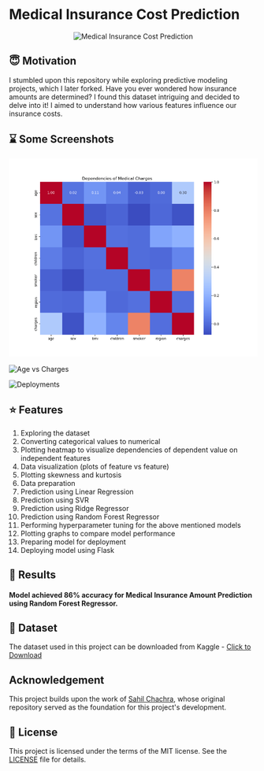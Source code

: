# Medical Insurance Cost Prediction

<p align="center">
  <img src="https://github.com/SJames-Muguro/Medical-Cost-Prediction/blob/master/sampleImages/doc.gif" alt="Medical Insurance Cost Prediction" width="650">
</p>

## :innocent: Motivation

I stumbled upon this repository while exploring predictive modeling projects, which I later forked. Have you ever wondered how insurance amounts are determined? I found this dataset intriguing and decided to delve into it! I aimed to understand how various features influence our insurance costs.

## :hourglass: Some Screenshots

![Correlation](https://github.com/James-Muguro/Medical-Cost-Prediction/blob/master/sampleImages/Cor.png)

![Age vs Charges](https://github.com/SJames-Muguro/Medical-Cost-Prediction/blob/master/sampleImages/AgevsCharges.png)

![Deployments](https://github.com/James-Muguro/Medical-Cost-Prediction/blob/master/sampleImages/deployments.png)

## :star: Features
<ol>
    <li>Exploring the dataset</li>
    <li>Converting categorical values to numerical</li>
    <li>Plotting heatmap to visualize dependencies of dependent value on independent features</li>
    <li>Data visualization (plots of feature vs feature)</li>
    <li>Plotting skewness and kurtosis</li>
    <li>Data preparation</li>
    <li>Prediction using Linear Regression</li>
    <li>Prediction using SVR</li>
    <li>Prediction using Ridge Regressor</li>
    <li>Prediction using Random Forest Regressor</li>
    <li>Performing hyperparameter tuning for the above mentioned models</li>
    <li>Plotting graphs to compare model performance</li>
    <li>Preparing model for deployment</li>
    <li>Deploying model using Flask</li>
</ol>

## :key: Results

#### Model achieved 86% accuracy for Medical Insurance Amount Prediction using Random Forest Regressor.

## :file_folder: Dataset
The dataset used in this project can be downloaded from Kaggle - [Click to Download](https://www.kaggle.com/mirichoi0218/insurance)

## Acknowledgement
This project builds upon the work of [Sahil Chachra](https://github.com/SahilChachra), whose original repository served as the foundation for this project's development.

## :eyes: License
This project is licensed under the terms of the MIT license. See the [LICENSE](LICENSE) file for details.

